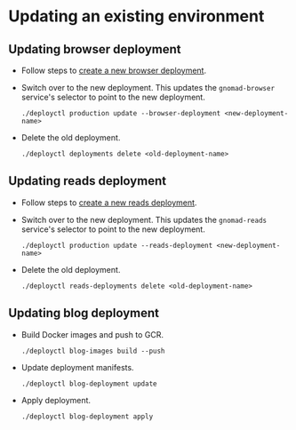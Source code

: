 # Updating an existing environment

## Updating browser deployment

- Follow steps to [create a new browser deployment](./NewDeployment.md#create-browser-deployment).

- Switch over to the new deployment. This updates the `gnomad-browser` service's selector to point to the new deployment.

  ```
  ./deployctl production update --browser-deployment <new-deployment-name>
  ```

- Delete the old deployment.

  ```
  ./deployctl deployments delete <old-deployment-name>
  ```

## Updating reads deployment

- Follow steps to [create a new reads deployment](./NewDeployment.md#create-reads-deployment).

- Switch over to the new deployment. This updates the `gnomad-reads` service's selector to point to the new deployment.

  ```
  ./deployctl production update --reads-deployment <new-deployment-name>
  ```

- Delete the old deployment.

  ```
  ./deployctl reads-deployments delete <old-deployment-name>
  ```

## Updating blog deployment

- Build Docker images and push to GCR.

  ```
  ./deployctl blog-images build --push
  ```

- Update deployment manifests.

  ```
  ./deployctl blog-deployment update
  ```

- Apply deployment.

  ```
  ./deployctl blog-deployment apply
  ```
